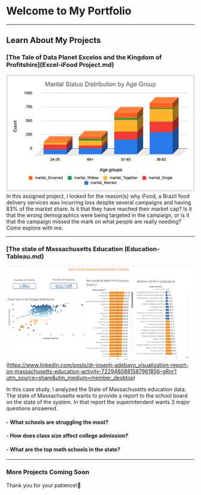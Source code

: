 # Welcome to My Portfolio

---

## Learn About My Projects

### [The Tale of Data Planet Excelos and the Kingdom of Profitshire](Excel-iFood Project.md)
<img src="images/Marital Status by Age group.png?raw=true"/>
In this assigned project, I looked for the reason(s) why iFood, a Brazil food delivery services was incurring loss despite several campaigns and having 83% of the market share. Is it that they have reached their market cap? Is it that the wrong demographics were being targeted in the campaign, or is it that the campaign missed the mark on what people are really needing? Come explore with me.


---
### [The state of Massachusetts Education (Education-Tableau.md)
<img src="images/Edu_Tableau_Project.png?raw=true"/>(https://www.linkedin.com/posts/dr-joseph-adebayo_visualization-report-on-massachusetts-education-activity-7229480881587961856-gRnr?utm_source=share&utm_medium=member_desktop) 

In this case study, I analyzed the State of Massachusetts education data. The state of Massachusetts wants to provide a report to the school board on the state of the system. In that report the superintendent wants 3 major questions answered.

#### - What schools are struggling the most?
#### - How does class size affect college admission?
#### - What are the top math schools in the state?
---
### More Projects Coming Soon
Thank you for your patience!🙂
 

[---]:#

[External Link Project (https://www.linkedin.com/pulse/what-i-learned-21-days-data-avery-smith)]: #
[<img src="images/21 Days To Data Challenge What I've Learned Cover.png?raw=true"/> (https://www.linkedin.com/pulse/what-i-learned-21-days-    data-avery-smith)]: #
[My final write up for Avery Smith's 21 Days To Data project covering New York City crime data.]: #


[---]: #

[# Category Name 2]: #

[- Project 1 Title (http://example.com/)]: #
[- Project 2 Title(http://example.com/)]: #
[- Project 3 Title(http://example.com/)]: #
[- Project 4 Title(http://example.com/)]: #
[- Project 5 Title(http://example.com/)]: #

[---]: #




